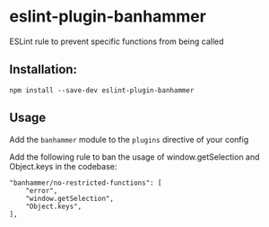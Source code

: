# eslint-plugin-banhammer
ESLint rule to prevent specific functions from being called

## Installation:
```npm install --save-dev eslint-plugin-banhammer```

## Usage
Add the `banhammer` module to the `plugins` directive of your config
  
Add the following rule to ban the usage of window.getSelection and Object.keys in the codebase:
```
"banhammer/no-restricted-functions": [
    "error",
    "window.getSelection",
    "Object.keys",
],
```
